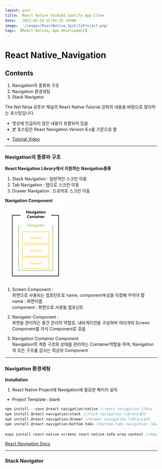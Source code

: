 ```yaml
---
layout: post
title:  React Native Study03_Spotify App Clone
date:   2022-03-10 15:01:35 +0300
image:  '/images/ReactNative_SpotifyProject.png'
tags:  [React Native, App Development]
---
```


# React Native_Navigation<br/>

## Contents<br/>
1. Navigation의 종류와 구조<br/>
2. Navigation 환경세팅<br/>
3. Stack Navigator<br/>

The Net Ninja 유투브 채널의 React Native Tutorial 강좌의 내용을 바탕으로 정리하는 포스팅입니다. 
- 영상에 언급되지 않은 내용이 포함되어 있음
- 본 포스팅은 React Navigation Version 6.x를 기준으로 함

* [Tutorial Video](https://www.youtube.com/watch?v=cS4PgI3zBzY)

___

### Navigation의 종류와 구조 <br/>
**React Navigation Library에서 지원하는 Navigation종류**<br/>
  1) Stack Navigation : 일반적인 스크린 이동 <br/>
  2) Tab Navigation : 탭으로 스크린 이동<br/>
  3) Drawer Navigation : 드로어로 스크린 이동<br/>

**Navigation Component**<br/>
<img src="/images/Posting/ReactNative/Navigation/01.png" alt="Project" width="40%" height="40%">

  1) Screen Component : <br/>
  화면으로 사용되는 컴포턴트로 name, component속성을 지정해 주어야 함<br/>
    name : 화면이름<br/>
    component : 화면으로 사용될 컴포넌트<br/>

  2) Navigator Component : <br/>
  화면을 관리하는 중간 관리자 역할로, 내비게이션을 구성하며 여러개의 Screen Component를 자식 Component로 갖음<br/>
  
  3) Navigation Container Component<br/>
  Navigation의 계층 구조와 상태를 관리하는 Container역할을 하며, Navigation의 모든 구조를 감사는 최상위 Component<br/>

___

### Navigation 환경세팅<br/>

**Installation**<br/>
1) React Native Project에 Navigation에 필요한 패키지 설치<br/>
* Project Template : blank

```javascript
npm install --save @react-navigation/native //react navigation libra
npm install @react-navigation/stack //stack navigation library설치
npm install @react-navigation/drawer //drawer navigation library설치
npm install @react-navigation/bottom-tabs //bottom-tabs navigation library설치

expo install react-native-screens react-native-safe-area-context //dependencies 추가설치(호환되는 라이브러리들의 버전이 설치됨)

```
[React Navigation Docs](https://reactnavigation.org/docs/getting-started)

___

### Stack Navigator<br/>




